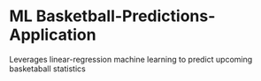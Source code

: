 # ML Basketball-Predictions-Application
Leverages linear-regression machine learning to predict upcoming basketaball statistics

